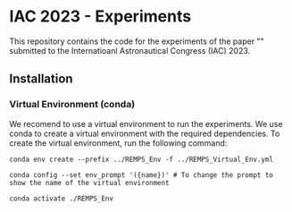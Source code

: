 # IAC 2023 - Experiments

This repository contains the code for the experiments of the paper "" submitted to the Internatioanl Astronautical Congress (IAC) 2023.

## Installation
### Virtual Environment (conda)
We recomend to use a virtual environment to run the experiments. We use conda to create a virtual environment with the required dependencies. To create the virtual environment, run the following command:

``` 
conda env create --prefix ../REMPS_Env -f ../REMPS_Virtual_Env.yml

conda config --set env_prompt '({name})' # To change the prompt to show the name of the virtual environment

conda activate ./REMPS_Env
```


